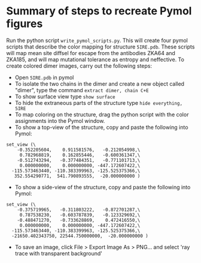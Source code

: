 # Summary of steps to recreate Pymol figures

Run the python script `write_pymol_scripts.py`. This will create four pymol scripts that describe the color mapping for structure `5IRE.pdb`. These scripts will map mean site diffsel for escape from the antibodies ZKA64 and ZKA185, and will map mutational tolerance as entropy and neffective. To create colored dimer images, carry out the following steps:
- Open `5IRE.pdb` in pymol
- To isolate the two chains in the dimer and create a new object called "dimer", type the command `extract dimer, chain C+E`
- To show surface view type `show surface`
- To hide the extraneous parts of the structure type `hide everything, 5IRE`
- To map coloring on the structure, drag the python script with the color assignments into the Pymol window.
- To show a top-view of the structure, copy and paste the following into Pymol:
```
set_view (\
    -0.352205604,    0.911581576,   -0.212054998,\
     0.782968819,    0.162855446,   -0.600361347,\
    -0.512743294,   -0.377484351,   -0.771101713,\
     0.000000000,    0.000000000, -447.172607422,\
  -115.573463440, -110.383399963, -125.525375366,\
   352.554290771,  541.790893555,  -20.000000000 )
```
- To show a side-view of the structure, copy and paste the following into Pymol:
```
set_view (\
    -0.375719965,   -0.311803222,   -0.872701287,\
     0.787538230,   -0.603787839,   -0.123329692,\
    -0.488471270,   -0.733628869,    0.472416550,\
     0.000000000,    0.000000000, -447.172607422,\
  -115.573463440, -110.383399963, -125.525375366,\
  -21650.402343750, 22544.750000000,  -20.000000000 )
```
- To save an image, click File > Export Image As > PNG... and select 'ray trace with transparent background'
